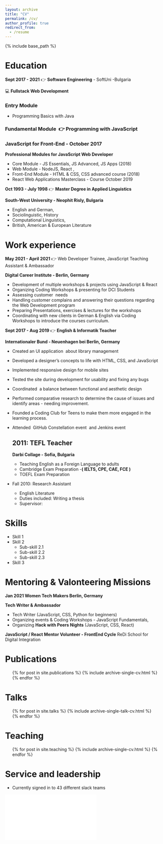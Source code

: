 ```yaml
---
layout: archive
title: "CV"
permalink: /cv/
author_profile: true
redirect_from:
  - /resume
---
```


{% include base_path %}

# Education

**Sept 2017 - 2021** 👉 **Software Engineering** - SoftUni -Bulgaria

💻 **Fullstack Web Development**

### Entry Module 

- Programming Basics with Java

### Fundamental Module  👉 Programming with JavaScript

### JavaScript for Front-End - October 2017

**Professional Modules for JavaScript Web Developer**

- Core Module - JS Essentials, JS Advanced, JS Apps (2018)
- Web Module - NodeJS, React ,
- Front-End Module - HTML & CSS, CSS advanced course (2018)
- React Web Applications Masterclass - Course October 2019

**Oct 1993 - July 1998** 👉 **Master Degree in Applied Linguistics**

**South-West University - Neophit Risly, Bulgaria**

- English and German,
- Sociolinguistic, History
- Computational Linguistics,
- British, American & European Literature

# Work experience

**May 2021 - April 2021** 👉 Web Developer Trainee, JavaScript Teaching Assistant & Ambassador

**Digital Career Institute - Berlin, Germany**

- Development of multiple workshops & projects using JavaScript & React
- Organizing Coding Workshops & presenting for DCI Students
- Assessing customer  needs
- Handling customer complains and answering their questions regarding the Web Development program
- Preparing Presentations, exercises & lectures for the workshops
- Coordinating with new clients in German & English via Coding Workshops to introduce the courses curriculum.

**Sept 2017 - Aug 2019** 👉 **English & Informatik Teacher**

**Internationaler Bund - Neuenhagen bei Berlin, Germany**

- Created an UI application  about library management
- Developed a designer’s concepts to life with HTML, CSS, and JavaScript
- Implemented responsive design for mobile sites
- Tested the site during development for usability and fixing any bugs
- Coordinated  a balance between functional and aesthetic design
- Performed comparative research to determine the cause of issues and identify areas - needing improvement.
- Founded a Coding Club for Teens to make them more engaged in the learning process.
- Attended  GitHub Constellation event  and Jenkins event

  ## 2011: **TEFL Teacher**

  **Darbi Collage - Sofia, Bulgaria**

  - Teaching English as a Foreign Language to adults
  - Cambridge Exam Preparation -**( IELTS, CPE, CAE, FCE )**
  - TOEFL Exam Preparation

- Fall 2010: Research Assistant
  - English Literature
  - Duties included: Writing a thesis
  - Supervisor:

# Skills

- Skill 1
- Skill 2
  - Sub-skill 2.1
  - Sub-skill 2.2
  - Sub-skill 2.3
- Skill 3

# Mentoring & Valonteering Missions

**Jan 2021 Women Tech Makers Berlin, Germany**

**Tech Writer & Ambassador**

- Tech Writer (JavaScript, CSS, Python for beginners)
- Organizing events & Coding Workshops - JavaScript Fundamentals,
- Organizing **Hack with Peers Nights** (JavaScript, CSS, React)

**JavaScript / React Mentor Volunteer - FrontEnd Cycle**
ReDi School for Digital Integration

# Publications

  <ul>{% for post in site.publications %}
    {% include archive-single-cv.html %}
  {% endfor %}</ul>
  
Talks
======
  <ul>{% for post in site.talks %}
    {% include archive-single-talk-cv.html %}
  {% endfor %}</ul>
  
Teaching
======
  <ul>{% for post in site.teaching %}
    {% include archive-single-cv.html %}
  {% endfor %}</ul>
  
Service and leadership
======
* Currently signed in to 43 different slack teams

![irena_popova](resume_popova.pdf)
